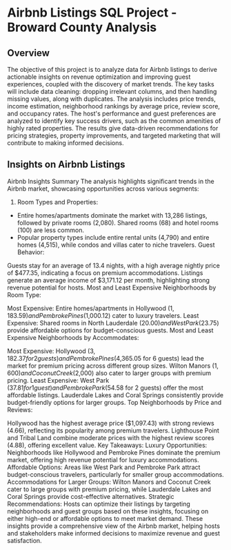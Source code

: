 # Airbnb Listings SQL Project - Broward County Analysis

## Overview
The objective of this project is to analyze data for Airbnb listings to derive actionable insights on revenue optimization and improving guest experiences, coupled with the discovery of market trends. The key tasks will include data cleaning: dropping irrelevant columns, and then handling missing values, along with duplicates. The analysis includes price trends, income estimation, neighborhood rankings by average price, review score, and occupancy rates. The host's performance and guest preferences are analyzed to identify key success drivers, such as the common amenities of highly rated properties. The results give data-driven recommendations for pricing strategies, property improvements, and targeted marketing that will contribute to making informed decisions.

## Insights on Airbnb Listings
Airbnb Insights Summary
The analysis highlights significant trends in the Airbnb market, showcasing opportunities across various segments:

1. Room Types and Properties:

- Entire homes/apartments dominate the market with 13,286 listings, followed by private rooms (2,080). Shared rooms (68) and hotel rooms (100) are less common.
- Popular property types include entire rental units (4,790) and entire homes (4,515), while condos and villas cater to niche travelers.
Guest Behavior:

Guests stay for an average of 13.4 nights, with a high average nightly price of $477.35, indicating a focus on premium accommodations.
Listings generate an average income of $3,171.12 per month, highlighting strong revenue potential for hosts.
Most and Least Expensive Neighborhoods by Room Type:

Most Expensive: Entire homes/apartments in Hollywood ($1,183.59) and Pembroke Pines ($1,000.12) cater to luxury travelers.
Least Expensive: Shared rooms in North Lauderdale ($20.00) and West Park ($23.75) provide affordable options for budget-conscious guests.
Most and Least Expensive Neighborhoods by Accommodates:

Most Expensive: Hollywood ($3,182.37 for 2 guests) and Pembroke Pines ($4,365.05 for 6 guests) lead the market for premium pricing across different group sizes. Wilton Manors ($1,600) and Coconut Creek ($2,000) also cater to larger groups with premium pricing.
Least Expensive: West Park ($37.81 for 1 guest) and Pembroke Park ($54.58 for 2 guests) offer the most affordable listings. Lauderdale Lakes and Coral Springs consistently provide budget-friendly options for larger groups.
Top Neighborhoods by Price and Reviews:

Hollywood has the highest average price ($1,097.43) with strong reviews (4.66), reflecting its popularity among premium travelers.
Lighthouse Point and Tribal Land combine moderate prices with the highest review scores (4.88), offering excellent value.
Key Takeaways:
Luxury Opportunities: Neighborhoods like Hollywood and Pembroke Pines dominate the premium market, offering high revenue potential for luxury accommodations.
Affordable Options: Areas like West Park and Pembroke Park attract budget-conscious travelers, particularly for smaller group accommodations.
Accommodations for Larger Groups: Wilton Manors and Coconut Creek cater to large groups with premium pricing, while Lauderdale Lakes and Coral Springs provide cost-effective alternatives.
Strategic Recommendations: Hosts can optimize their listings by targeting neighborhoods and guest groups based on these insights, focusing on either high-end or affordable options to meet market demand.
These insights provide a comprehensive view of the Airbnb market, helping hosts and stakeholders make informed decisions to maximize revenue and guest satisfaction.

